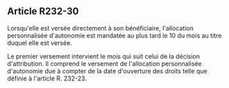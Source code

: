 ## Article R232-30

Lorsqu'elle est versée directement à son bénéficiaire, l'allocation personnalisée d'autonomie est mandatée au
plus tard le 10 du mois au titre duquel elle est versée.

Le premier versement intervient le mois qui suit celui de la décision d'attribution. Il comprend le versement
de l'allocation personnalisée d'autonomie due à compter de la date d'ouverture des droits telle que définie à
l'article R. 232-23.


